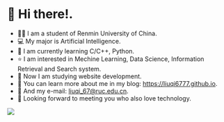 # 👋 Hi there!.

- 👨‍🎓 I am a student of Renmin University of China.
- 💻 My major is Artificial Intelligence.
- 📖 I am currently learning C/C++, Python.
- ⭐ I am interested in Mechine Learning, Data Science, Information Retrieval and Search system.
- 📝 Now I am studying website development.
- 🔖 You can learn more about me in my blog: https://liuqi6777.github.io.
- 📧 And my e-mail: liuqi_67@ruc.edu.cn.
- 🤝 Looking forward to meeting you who also love technology.

<!---
liuqi6777/liuqi6777 is a ✨ special ✨ repository because its `README.md` (this file) appears on your GitHub profile.
You can click the Preview link to take a look at your changes.
--->

![](https://github-readme-stats.vercel.app/api?username=liuqi6777)
